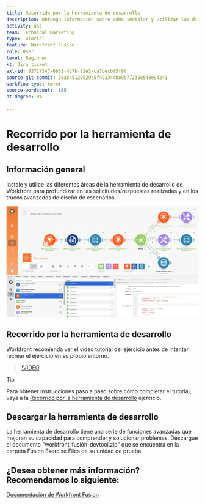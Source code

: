 ```yaml
---
title: Recorrido por la herramienta de desarrollo
description: Obtenga información sobre cómo instalar y utilizar las diferentes áreas de la [!DNL Adobe Workfront Fusion Dev Tool] para profundizar en los trucos de diseño de escenarios avanzados.
activity: use
team: Technical Marketing
type: Tutorial
feature: Workfront Fusion
role: User
level: Beginner
kt: Jira ticket
exl-id: 93717347-6b51-427b-82e3-ca7becbf5f0f
source-git-commit: 58a545120b29a5f492344b89b77235e548e94241
workflow-type: tm+mt
source-wordcount: '165'
ht-degree: 0%

---
```


# Recorrido por la herramienta de desarrollo

## Información general

Instale y utilice las diferentes áreas de la herramienta de desarrollo de Workfront para profundizar en las solicitudes/respuestas realizadas y en los trucos avanzados de diseño de escenarios.

![Una imagen de un escenario de fusión y la herramienta de desarrollo](assets/troubleshooting-and-error-handling-1.png)

## Recorrido por la herramienta de desarrollo

Workfront recomienda ver el vídeo tutorial del ejercicio antes de intentar recrear el ejercicio en su propio entorno.

>[!VIDEO](https://video.tv.adobe.com/v/335303/?quality=12)

>[!TIP]
>
>Para obtener instrucciones paso a paso sobre cómo completar el tutorial, vaya a la [Recorrido por la herramienta de desarrollo](https://experienceleague.adobe.com/docs/workfront-learn/tutorials-workfront/fusion/exercises/devtool.html?lang=en) ejercicio.


## Descargar la herramienta de desarrollo

La herramienta de desarrollo tiene una serie de funciones avanzadas que mejoran su capacidad para comprender y solucionar problemas. Descargue el documento &quot;workfront-fusión-devtool.zip&quot; que se encuentra en la carpeta Fusion Exercise Files de su unidad de prueba.



## ¿Desea obtener más información? Recomendamos lo siguiente:

[Documentación de Workfront Fusion](https://experienceleague.adobe.com/docs/workfront/using/adobe-workfront-fusion/workfront-fusion-2.html?lang=en)
